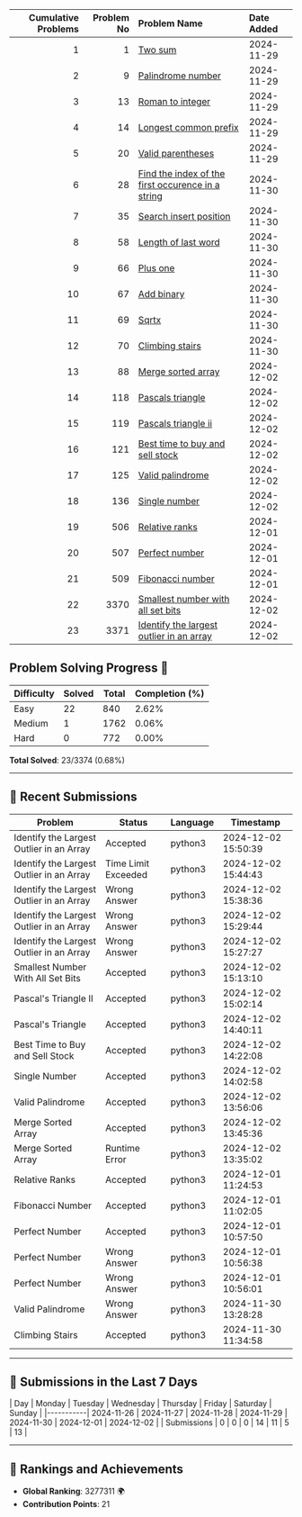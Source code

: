 |   Cumulative Problems | Problem No   | Problem Name          | Date Added  |
|-----------------------:|-------------:|:----------------------|:------------|
| 1 | 1 | [Two sum](https://leetcode.com/problems/two-sum/) | 2024-11-29 |
| 2 | 9 | [Palindrome number](https://leetcode.com/problems/palindrome-number/) | 2024-11-29 |
| 3 | 13 | [Roman to integer](https://leetcode.com/problems/roman-to-integer/) | 2024-11-29 |
| 4 | 14 | [Longest common prefix](https://leetcode.com/problems/longest-common-prefix/) | 2024-11-29 |
| 5 | 20 | [Valid parentheses](https://leetcode.com/problems/valid-parentheses/) | 2024-11-29 |
| 6 | 28 | [Find the index of the first occurence in a string](https://leetcode.com/problems/find-the-index-of-the-first-occurence-in-a-string/) | 2024-11-30 |
| 7 | 35 | [Search insert position](https://leetcode.com/problems/search-insert-position/) | 2024-11-30 |
| 8 | 58 | [Length of last word](https://leetcode.com/problems/length-of-last-word/) | 2024-11-30 |
| 9 | 66 | [Plus one](https://leetcode.com/problems/plus-one/) | 2024-11-30 |
| 10 | 67 | [Add binary](https://leetcode.com/problems/add-binary/) | 2024-11-30 |
| 11 | 69 | [Sqrtx](https://leetcode.com/problems/sqrtx/) | 2024-11-30 |
| 12 | 70 | [Climbing stairs](https://leetcode.com/problems/climbing-stairs/) | 2024-11-30 |
| 13 | 88 | [Merge sorted array](https://leetcode.com/problems/merge-sorted-array/) | 2024-12-02 |
| 14 | 118 | [Pascals triangle](https://leetcode.com/problems/pascals-triangle/) | 2024-12-02 |
| 15 | 119 | [Pascals triangle ii](https://leetcode.com/problems/pascals-triangle-ii/) | 2024-12-02 |
| 16 | 121 | [Best time to buy and sell stock](https://leetcode.com/problems/best-time-to-buy-and-sell-stock/) | 2024-12-02 |
| 17 | 125 | [Valid palindrome](https://leetcode.com/problems/valid-palindrome/) | 2024-12-02 |
| 18 | 136 | [Single number](https://leetcode.com/problems/single-number/) | 2024-12-02 |
| 19 | 506 | [Relative ranks](https://leetcode.com/problems/relative-ranks/) | 2024-12-01 |
| 20 | 507 | [Perfect number](https://leetcode.com/problems/perfect-number/) | 2024-12-01 |
| 21 | 509 | [Fibonacci number](https://leetcode.com/problems/fibonacci-number/) | 2024-12-01 |
| 22 | 3370 | [Smallest number with all set bits](https://leetcode.com/problems/smallest-number-with-all-set-bits/) | 2024-12-02 |
| 23 | 3371 | [Identify the largest outlier in an array](https://leetcode.com/problems/identify-the-largest-outlier-in-an-array/) | 2024-12-02 |


<!-- Progress Start -->
## Problem Solving Progress 🚀

| Difficulty | Solved | Total | Completion (%) |
|------------|--------|-------|----------------|
| Easy       | 22     | 840   | 2.62%          |
| Medium     | 1      | 1762  | 0.06%          |
| Hard       | 0      | 772   | 0.00%          |

**Total Solved**: 23/3374 (0.68%)

---

## 📘 Recent Submissions

| Problem                            | Status         | Language  | Timestamp           |
|------------------------------------|----------------|-----------|---------------------|
| Identify the Largest Outlier in an Array | Accepted | python3 | 2024-12-02 15:50:39 |
| Identify the Largest Outlier in an Array | Time Limit Exceeded | python3 | 2024-12-02 15:44:43 |
| Identify the Largest Outlier in an Array | Wrong Answer | python3 | 2024-12-02 15:38:36 |
| Identify the Largest Outlier in an Array | Wrong Answer | python3 | 2024-12-02 15:29:44 |
| Identify the Largest Outlier in an Array | Wrong Answer | python3 | 2024-12-02 15:27:27 |
| Smallest Number With All Set Bits | Accepted | python3 | 2024-12-02 15:13:10 |
| Pascal's Triangle II | Accepted | python3 | 2024-12-02 15:02:14 |
| Pascal's Triangle | Accepted | python3 | 2024-12-02 14:40:11 |
| Best Time to Buy and Sell Stock | Accepted | python3 | 2024-12-02 14:22:08 |
| Single Number | Accepted | python3 | 2024-12-02 14:02:58 |
| Valid Palindrome | Accepted | python3 | 2024-12-02 13:56:06 |
| Merge Sorted Array | Accepted | python3 | 2024-12-02 13:45:36 |
| Merge Sorted Array | Runtime Error | python3 | 2024-12-02 13:35:02 |
| Relative Ranks | Accepted | python3 | 2024-12-01 11:24:53 |
| Fibonacci Number | Accepted | python3 | 2024-12-01 11:02:05 |
| Perfect Number | Accepted | python3 | 2024-12-01 10:57:50 |
| Perfect Number | Wrong Answer | python3 | 2024-12-01 10:56:38 |
| Perfect Number | Wrong Answer | python3 | 2024-12-01 10:56:01 |
| Valid Palindrome | Wrong Answer | python3 | 2024-11-30 13:28:28 |
| Climbing Stairs | Accepted | python3 | 2024-11-30 11:34:58 |

---

## 📅 Submissions in the Last 7 Days

| Day       | Monday | Tuesday | Wednesday | Thursday | Friday | Saturday | Sunday |
|-----------| 2024-11-26 | 2024-11-27 | 2024-11-28 | 2024-11-29 | 2024-11-30 | 2024-12-01 | 2024-12-02 |
| Submissions | 0 | 0 | 0 | 14 | 11 | 5 | 13 |

---

## 🌟 Rankings and Achievements

- **Global Ranking**: 3277311 🌍
- **Contribution Points**: 21
    <!-- Progress End -->


